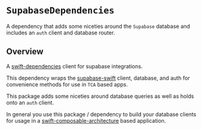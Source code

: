 # `SupabaseDependencies`

A dependency that adds some niceties around the `Supabase` database and includes
an `auth` client and database router.

## Overview

A [swift-dependencies](https://github.com/pointfreeco/swift-dependencies) client
for supabase integrations.

This dependency wraps the
[supabase-swift](https://github.com/supabase-community/supabase-swift) client,
database, and auth for convenience methods for use in `TCA` based apps.

This package adds some niceties around database queries as well as holds onto an
`auth` client.

In general you use this package / dependency to build your database clients for
usage in a
[swift-composable-architecture](https://github.com/pointfreeco/swift-composable-architecture)
based application.
